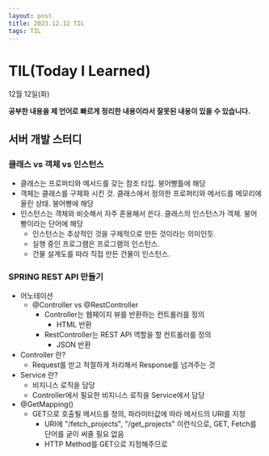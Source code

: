 ```yaml
---
layout: post
title: 2023.12.12 TIL
tags: TIL
---
```


# TIL(Today I Learned)

12월 12일(화)

**공부한 내용을 제 언어로 빠르게 정리한 내용이라서 잘못된 내용이 있을 수 있습니다.**

## 서버 개발 스터디

### 클래스 vs 객체 vs 인스턴스

- 클래스는 프로퍼티와 메서드를 갖는 참조 타입. 붕어빵틀에 해당
- 객체는 클래스를 구체화 시킨 것. 클래스에서 정의한 프로퍼티와 메서드를 메모리에 올린 상태. 붕어빵에 해당
- 인스턴스는 객체와 비슷해서 자주 혼용해서 쓴다. 클래스의 인스턴스가 객체. 붕어빵이라는 단어에 해당
  - 인스턴스는 추상적인 것을 구체적으로 만든 것이라는 의미인듯.
  - 실행 중인 프로그램은 프로그램의 인스턴스.
  - 건물 설계도를 따라 직접 만든 건물이 인스턴스.

### SPRING REST API 만들기

- 어노테이션
  - @Controller vs @RestController
    - Controller는 웹페이지 뷰를 반환하는 컨트롤러를 정의
      - HTML 반환
    - RestController는 REST API 역할을 할 컨트롤러를 정의
      - JSON 반환
- Controller 란?
  - Request를 받고 적절하게 처리해서 Response를 넘겨주는 것
- Service 란?
  - 비지니스 로직을 담당
  - Controller에서 필요한 비지니스 로직을 Service에서 담당
- @GetMapping()
  - GET으로 호출될 메서드를 정의, 파라미터값에 따라 메서드의 URI를 지정
    - URI에 "/fetch_projects", "/get_projects" 이런식으로, GET, Fetch를 단어를 굳이 써줄 필요 없음
    - HTTP Method를 GET으로 지정해주므로
